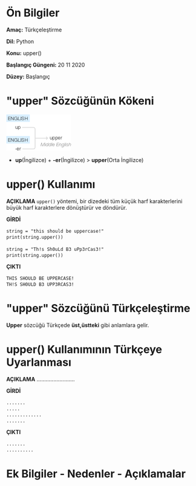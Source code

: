 # Ön Bilgiler
**Amaç:** Türkçeleştirme

**Dil:** Python

**Konu:** upper()

**Başlangıç Güngeni:** 20 11 2020

**Düzey:** Başlangıç

# "upper" Sözcüğünün Kökeni
![Görsel](/belgelik/görseller/kökenbilim/upper.png)

- **up**(İngilizce) + **-er**(İngilizce) > **upper**(Orta İngilizce)

# upper() Kullanımı

**AÇIKLAMA**
`upper()` yöntemi, bir dizedeki tüm küçük harf karakterlerini büyük harf karakterlere dönüştürür ve döndürür.

**GİRDİ**
```
string = "this should be uppercase!"
print(string.upper())

string = "Th!s Sh0uLd B3 uPp3rCas3!"
print(string.upper())
```
**ÇIKTI**
```
THIS SHOULD BE UPPERCASE!
TH!S SH0ULD B3 UPP3RCAS3!
```

# "upper" Sözcüğünü Türkçeleştirme
**Upper** sözcüğü Türkçede **üst,üstteki** gibi anlamlara gelir.

# upper() Kullanımının Türkçeye Uyarlanması

**AÇIKLAMA**
.........................

**GİRDİ**
```
.......
.....
.............
.......
```
**ÇIKTI**
```
.......
..........
```
# Ek Bilgiler - Nedenler - Açıklamalar
